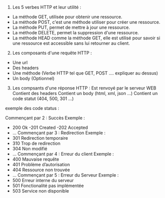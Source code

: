 1) Les 5 verbes HTTP et leur utilité :
- La méthode GET, utilisée pour obtenir une ressource.
- La méthode POST, c'est une méthode utiliser pour créer une ressource.
- La méthode PUT, permet de mettre à jour une ressource.
- La méthode DELETE, permet la suppression d'une ressource.
- La méthode HEAD comme la méthode GET, elle est utilisé pour savoir si une ressource est accessible sans lui retourner au client. 

2) Les composants d'une requête HTTP :

- Une url
- Des headers
- Une méthode (Verbe HTTP tel que GET, POST .... expliquer au dessus)
- Un body (Optionnel)


3) Les compsants d'une réponse HTTP :
Est renvoyé par le serveur WEB
Contient des headers
Contient un body (html, xml, json …)
Contient un code statut (404, 500, 301 …)

exemple des code status :

Commençant par 2 :
Succès
Exemple :
- 200 Ok
-201 Created
-202 Accepted
- …
Commençant par 3 :
Redirection
Exemple :
- 301 Redirection temporaire
- 310 Trop de redirection
- 304 Non modifié
- …
Commençant par 4 :
Erreur du client
Exemple :
- 400 Mauvaise requête
- 401 Problème d’autorisation
- 404 Ressource non trouvée
- …
Commençant par 5 :
Erreur du Serveur
Exemple :
- 500 Erreur interne du serveur
- 501 Fonctionalité pas implémentée
- 503 Service non disponible